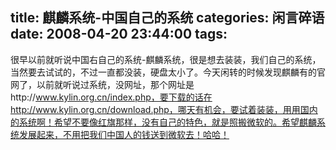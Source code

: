 title: 麒麟系统-中国自己的系统
categories: 闲言碎语
date: 2008-04-20 23:44:00
tags:
---

很早以前就听说中国右自己的系统-麒麟系统，很是想去装装，我们自己的系统，当然要去试试的，不过一直都没装，硬盘太小了。今天闲转的时候发现麒麟有的官网了，以前就听说过系统，没网址，那个网址是http://www.kylin.org.cn/index.php，要下载的话在http://www.kylin.org.cn/download.php，哪天有机会，要试着装装，用用国内的系统啊！希望不要像红旗那样，没有自己的特色，就是照搬微软的。希望麒麟系统发展起来，不用把我们中国人的钱送到微软去！哈哈！